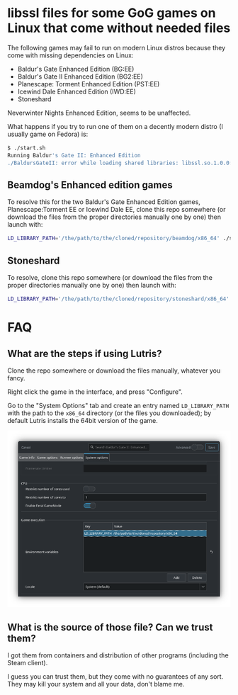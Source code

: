 # libssl files for some GoG games on Linux that come without needed files

The following games may fail to run on modern Linux distros because they come with missing dependencies on Linux:

  - Baldur's Gate Enhanced Edition (BG:EE)
  - Baldur's Gate II Enhanced Edition (BG2:EE)
  - Planescape: Torment Enhanced Edition (PST:EE)
  - Icewind Dale Enhanced Edition (IWD:EE)
  - Stoneshard

Neverwinter Nights Enhanced Edition, seems to be unaffected.

What happens if you try to run one of them on a decently modern distro (I usually game on Fedora) is:

```bash
$ ./start.sh
Running Baldur's Gate II: Enhanced Edition
./BaldursGateII: error while loading shared libraries: libssl.so.1.0.0: cannot open shared object file: No such file or directory
```
## Beamdog's Enhanced edition games

To resolve this for the two Baldur's Gate Enhanced Edition games, Planescape:Torment EE or Icewind Dale EE, clone this repo somewhere (or download the files from the proper directories manually one by one) then launch with:

```bash
LD_LIBRARY_PATH='/the/path/to/the/cloned/repository/beamdog/x86_64' ./start.sh
```

## Stoneshard

To resolve, clone this repo somewhere (or download the files from the proper directories manually one by one) then launch with:

```bash
LD_LIBRARY_PATH='/the/path/to/the/cloned/repository/stoneshard/x86_64' ./start.sh
```

# FAQ

## What are the steps if using Lutris?

Clone the repo somewhere or download the files manually, whatever you fancy.

Right click the game in the interface, and press "Configure".

Go to the "System Options" tab and create an entry named `LD_LIBRARY_PATH` with the path to the `x86_64` directory (or the files you downloaded); by default Lutris installs the 64bit version of the game.

![lutris screenshot](https://raw.githubusercontent.com/xanathar/baldursgate_ee_libssl_files/main/docs/lutris-screenshot.png)


## What is the source of those file? Can we trust them?

I got them from containers and distribution of other programs (including the Steam client).

I guess you can trust them, but they come with no guarantees of any sort. They may kill your system and all your data, don't blame me.
